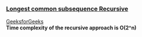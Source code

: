 ### [Longest common subsequence Recursive](https://www.youtube.com/watch?v=4Urd0a0BNng&list=PL_z_8CaSLPWekqhdCPmFohncHwz8TY2Go&index=19)
[GeeksforGeeks](https://www.geeksforgeeks.org/longest-common-subsequence-dp-4/)   
**Time complexity of the recursive approach is O(2^n)**
